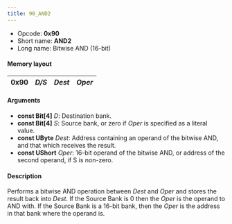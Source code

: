 ```yaml
---
title: 90_AND2
---
```


-   Opcode: **0x90**
-   Short name: **AND2**
-   Long name: Bitwise AND (16-bit)

#### Memory layout

| 0x90 | *D/S* | *Dest* | *Oper* |
|------|-------|--------|--------|

#### Arguments

-   **const Bit\[4\]** *D*: Destination bank.
-   **const Bit\[4\]** *S*: Source bank, or zero if *Oper* is specified as a literal value.
-   **const UByte** *Dest*: Address containing an operand of the bitwise AND, and that which receives the result.
-   **const UShort** *Oper*: 16-bit operand of the bitwise AND, or address of the second operand, if S is non-zero.

#### Description

Performs a bitwise AND operation between *Dest* and *Oper* and stores the result back into *Dest*. If the Source Bank is 0 then the *Oper* is the operand to AND with. If the Source Bank is a 16-bit bank, then the *Oper* is the address in that bank where the operand is.
